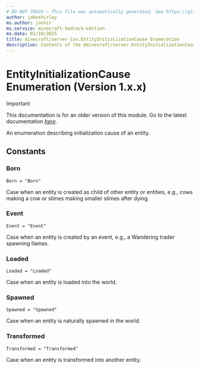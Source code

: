 ```yaml
---
# DO NOT TOUCH — This file was automatically generated. See https://github.com/mojang/minecraftapidocsgenerator to modify descriptions, examples, etc.
author: jakeshirley
ms.author: jashir
ms.service: minecraft-bedrock-edition
ms.date: 02/10/2025
title: minecraft/server-1xx.EntityInitializationCause Enumeration
description: Contents of the @minecraft/server.EntityInitializationCause enumeration (Version 1.x.x).
---
```

# EntityInitializationCause Enumeration (Version 1.x.x)

> [!IMPORTANT]
> This documentation is for an older version of this module. Go to the latest documentation [*here*](../../../scriptapi/minecraft/server/EntityInitializationCause.md).

An enumeration describing initialization cause of an entity.

## Constants
### **Born**
`Born = "Born"`

Case when an entity is created as child of other entity or entities, e.g., cows making a cow or slimes making smaller slimes after dying.
### **Event**
`Event = "Event"`

Case when an entity is created by an event, e.g., a Wandering trader spawning llamas.
### **Loaded**
`Loaded = "Loaded"`

Case when an entity is loaded into the world.
### **Spawned**
`Spawned = "Spawned"`

Case when an entity is naturally spawned in the world.
### **Transformed**
`Transformed = "Transformed"`

Case when an entity is transformed into another entity.
